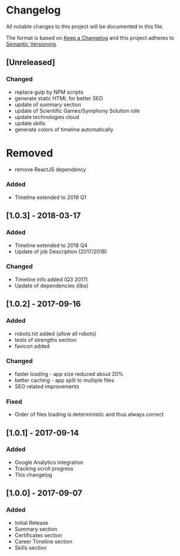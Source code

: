 # Changelog
All notable changes to this project will be documented in this file.

The format is based on [Keep a Changelog](http://keepachangelog.com/en/1.0.0/)
and this project adheres to [Semantic Versioning](http://semver.org/spec/v2.0.0.html).

## [Unreleased]
### Changed
- replace gulp by NPM scripts
- generate static HTML for better SEO
- update of summary section
- update of Scientific Games/Symphony Solution role
- update technologies cloud
- update skills
- generate colors of timeline automatically

# Removed
- remove ReactJS dependency

### Added
- Timeline extended to 2019 Q1

## [1.0.3] - 2018-03-17
### Added
- Timeline extended to 2018 Q4
- Update of job Description (2017/2018)

### Changed
- Timeline info added (Q3 2017)
- Update of dependencies (libs)

## [1.0.2] - 2017-09-16
### Added
- robots.txt added (allow all robots)
- tests of strengths section
- favicon added

### Changed
- faster loading - app size reduced about 20%
- better caching - app split to multiple files
- SEO related improvements

### Fixed
- Order of files loading is deterministic and thus always correct

## [1.0.1] - 2017-09-14
### Added
- Google Analytics integration
- Tracking scroll progress
- This changelog

## [1.0.0] - 2017-09-07
### Added
- Initial Release
- Summary section
- Certificates section
- Career Timeline section
- Skills section
